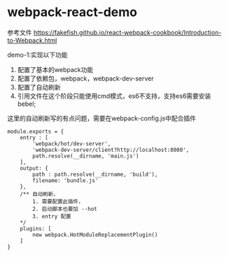 # webpack-react-demo

参考文件
https://fakefish.github.io/react-webpack-cookbook/Introduction-to-Webpack.html

demo-1:实现以下功能

1. 配置了基本的webpack功能
2. 配置了依赖包，webpack，webpack-dev-server
3. 配置了自动刷新
4. 引用文件在这个阶段只能使用cmd模式，es6不支持，支持es6需要安装bebel;
 
这里的自动刷新写的有点问题，需要在webpack-config.js中配合插件

    module.exports = {
        entry : [
            'webpack/hot/dev-server', 
            'webpack-dev-server/client?http://localhost:8080', 
            path.resolve(__dirname, 'main.js')
        ],
        output: {
            path : path.resolve(__dirname, 'build'),
            filename: 'bundle.js'
        },
        /** 自动刷新，
            1. 需要配置此插件，
            2. 启动脚本也要加 --hot
            3. entry 配置
        */
        plugins: [
            new webpack.HotModuleReplacementPlugin()
        ]
    }

